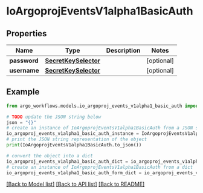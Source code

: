 # IoArgoprojEventsV1alpha1BasicAuth


## Properties

Name | Type | Description | Notes
------------ | ------------- | ------------- | -------------
**password** | [**SecretKeySelector**](SecretKeySelector.md) |  | [optional] 
**username** | [**SecretKeySelector**](SecretKeySelector.md) |  | [optional] 

## Example

```python
from argo_workflows.models.io_argoproj_events_v1alpha1_basic_auth import IoArgoprojEventsV1alpha1BasicAuth

# TODO update the JSON string below
json = "{}"
# create an instance of IoArgoprojEventsV1alpha1BasicAuth from a JSON string
io_argoproj_events_v1alpha1_basic_auth_instance = IoArgoprojEventsV1alpha1BasicAuth.from_json(json)
# print the JSON string representation of the object
print(IoArgoprojEventsV1alpha1BasicAuth.to_json())

# convert the object into a dict
io_argoproj_events_v1alpha1_basic_auth_dict = io_argoproj_events_v1alpha1_basic_auth_instance.to_dict()
# create an instance of IoArgoprojEventsV1alpha1BasicAuth from a dict
io_argoproj_events_v1alpha1_basic_auth_form_dict = io_argoproj_events_v1alpha1_basic_auth.from_dict(io_argoproj_events_v1alpha1_basic_auth_dict)
```
[[Back to Model list]](../README.md#documentation-for-models) [[Back to API list]](../README.md#documentation-for-api-endpoints) [[Back to README]](../README.md)


